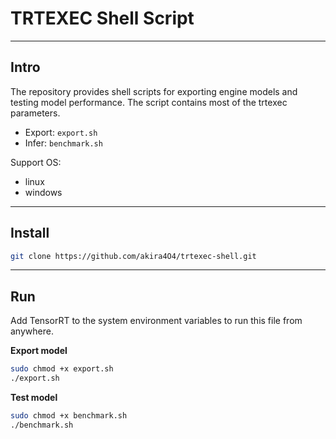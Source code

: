 # TRTEXEC Shell Script

---

## Intro
The repository provides shell scripts for exporting engine models and testing model performance.
The script contains most of the trtexec parameters.  

- Export: ```export.sh```  
- Infer: ```benchmark.sh```

Support OS:
- linux
- windows

---

## Install

```bash
git clone https://github.com/akira4O4/trtexec-shell.git
```

---

## Run
Add TensorRT to the system environment variables to run this file from anywhere.  

**Export model**
```bash
sudo chmod +x export.sh
./export.sh
```
**Test model**
```bash
sudo chmod +x benchmark.sh
./benchmark.sh
```

